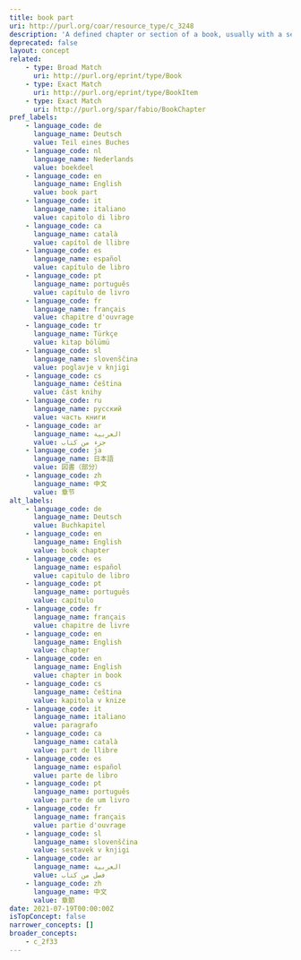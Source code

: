 ```yaml
---
title: book part
uri: http://purl.org/coar/resource_type/c_3248
description: 'A defined chapter or section of a book, usually with a separate title or number. [Source: http://purl.org/spar/fabio/BookChapter]'
deprecated: false
layout: concept
related:
    - type: Broad Match
      uri: http://purl.org/eprint/type/Book
    - type: Exact Match
      uri: http://purl.org/eprint/type/BookItem
    - type: Exact Match
      uri: http://purl.org/spar/fabio/BookChapter
pref_labels:
    - language_code: de
      language_name: Deutsch
      value: Teil eines Buches
    - language_code: nl
      language_name: Nederlands
      value: boekdeel
    - language_code: en
      language_name: English
      value: book part
    - language_code: it
      language_name: italiano
      value: capitolo di libro
    - language_code: ca
      language_name: català
      value: capítol de llibre
    - language_code: es
      language_name: español
      value: capítulo de libro
    - language_code: pt
      language_name: português
      value: capítulo de livro
    - language_code: fr
      language_name: français
      value: chapitre d'ouvrage
    - language_code: tr
      language_name: Türkçe
      value: kitap bölümü
    - language_code: sl
      language_name: slovenščina
      value: poglavje v knjigi
    - language_code: cs
      language_name: čeština
      value: část knihy
    - language_code: ru
      language_name: русский
      value: часть книги
    - language_code: ar
      language_name: العربية
      value: جزء من كتاب
    - language_code: ja
      language_name: 日本語
      value: 図書（部分）
    - language_code: zh
      language_name: 中文
      value: 章节
alt_labels:
    - language_code: de
      language_name: Deutsch
      value: Buchkapitel
    - language_code: en
      language_name: English
      value: book chapter
    - language_code: es
      language_name: español
      value: capitulo de libro
    - language_code: pt
      language_name: português
      value: capítulo
    - language_code: fr
      language_name: français
      value: chapitre de livre
    - language_code: en
      language_name: English
      value: chapter
    - language_code: en
      language_name: English
      value: chapter in book
    - language_code: cs
      language_name: čeština
      value: kapitola v knize
    - language_code: it
      language_name: italiano
      value: paragrafo
    - language_code: ca
      language_name: català
      value: part de llibre
    - language_code: es
      language_name: español
      value: parte de libro
    - language_code: pt
      language_name: português
      value: parte de um livro
    - language_code: fr
      language_name: français
      value: partie d'ouvrage
    - language_code: sl
      language_name: slovenščina
      value: sestavek v knjigi
    - language_code: ar
      language_name: العربية
      value: فصل من كتاب
    - language_code: zh
      language_name: 中文
      value: 章節
date: 2021-07-19T00:00:00Z
isTopConcept: false
narrower_concepts: []
broader_concepts:
    - c_2f33
---
```


